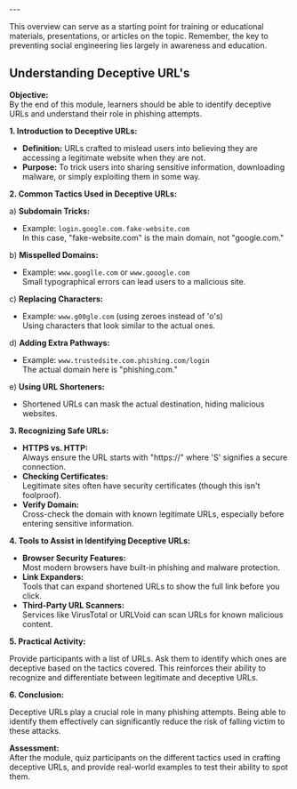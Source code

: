 


  

--- 

  

This overview can serve as a starting point for training or educational materials, presentations, or articles on the topic. Remember, the key to preventing social engineering lies largely in awareness and education.

## Understanding Deceptive URL's

**Objective:**  
By the end of this module, learners should be able to identify deceptive URLs and understand their role in phishing attempts.

**1. Introduction to Deceptive URLs:**  
   - **Definition:** URLs crafted to mislead users into believing they are accessing a legitimate website when they are not.
   - **Purpose:** To trick users into sharing sensitive information, downloading malware, or simply exploiting them in some way.

**2. Common Tactics Used in Deceptive URLs:**

   a) **Subdomain Tricks:**  
   - Example: `login.google.com.fake-website.com`  
   In this case, "fake-website.com" is the main domain, not "google.com."

   b) **Misspelled Domains:**  
   - Example: `www.googlle.com` or `www.gooogle.com`  
   Small typographical errors can lead users to a malicious site.

   c) **Replacing Characters:**  
   - Example: `www.g00gle.com` (using zeroes instead of 'o's)  
   Using characters that look similar to the actual ones.

   d) **Adding Extra Pathways:**  
   - Example: `www.trustedsite.com.phishing.com/login`  
   The actual domain here is "phishing.com."

   e) **Using URL Shorteners:**  
   - Shortened URLs can mask the actual destination, hiding malicious websites.

**3. Recognizing Safe URLs:**

   - **HTTPS vs. HTTP:**  
   Always ensure the URL starts with "https://" where 'S' signifies a secure connection.
   - **Checking Certificates:**  
   Legitimate sites often have security certificates (though this isn't foolproof).
   - **Verify Domain:**  
   Cross-check the domain with known legitimate URLs, especially before entering sensitive information.

**4. Tools to Assist in Identifying Deceptive URLs:**  
   
   - **Browser Security Features:**  
   Most modern browsers have built-in phishing and malware protection.
   - **Link Expanders:**  
   Tools that can expand shortened URLs to show the full link before you click.
   - **Third-Party URL Scanners:**  
   Services like VirusTotal or URLVoid can scan URLs for known malicious content.

**5. Practical Activity:**  

   Provide participants with a list of URLs. Ask them to identify which ones are deceptive based on the tactics covered. This reinforces their ability to recognize and differentiate between legitimate and deceptive URLs.

**6. Conclusion:**  

   Deceptive URLs play a crucial role in many phishing attempts. Being able to identify them effectively can significantly reduce the risk of falling victim to these attacks.

**Assessment:**  
After the module, quiz participants on the different tactics used in crafting deceptive URLs, and provide real-world examples to test their ability to spot them.